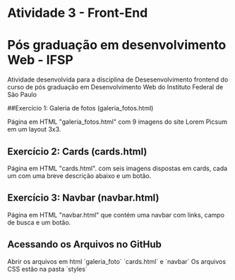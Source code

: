 # Atividade 3 - Front-End 
# Pós graduação em desenvolvimento Web - IFSP

 Atividade desenvolvida para a disciplina de Desesenvolvimento frontend do curso de pós graduação em Desenvolvimento Web do Instituto Federal de São Paulo

##Exercício 1: Galeria de fotos (galeria_fotos.html) 

Página em HTML "galeria_fotos.html" com 9 imagens do site Lorem Picsum em um layout 3x3.

## Exercício 2: Cards (cards.html)

 Página em HTML "cards.html". com seis imagens dispostas em cards, cada um com uma breve descrição abaixo e um botão.

## Exercício 3: Navbar (navbar.html)

Página em HTML "navbar.html" que contém uma navbar com links, campo de busca e um botão. 

## Acessando os Arquivos no GitHub

Abrir os arquivos em html ´galeria_foto´ ´cards.html´ e ´navbar´ 
Os arquivos CSS estão na pasta ´styles´


